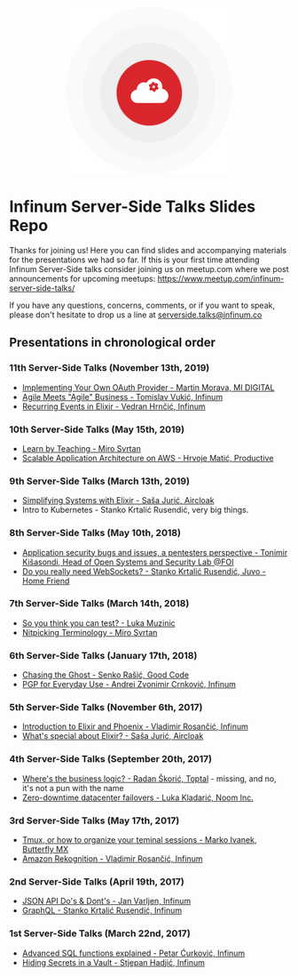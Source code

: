 <p align="center">
  <img width="300" src="assets/logo.png" />
  <h1>Infinum Server-Side Talks Slides Repo</h1>
</p>

Thanks for joining us! Here you can find slides and accompanying materials for the presentations we had so far. If this is your first time attending Infinum Server-Side talks consider joining us on meetup.com where we post announcements for upcoming meetups: https://www.meetup.com/infinum-server-side-talks/

If you have any questions, concerns, comments, or if you want to speak, please don't hesitate to drop us a line at serverside.talks@infinum.co

## Presentations in chronological order

### 11th Server-Side Talks (November 13th, 2019)
- [Implementing Your Own OAuth Provider - Martin Morava, MI DIGITAL](talks-11/implementing-your-own-oauth-provider.pdf)
- [Agile Meets "Agile" Business - Tomislav Vukić, Infinum](talks-11/agile-meets-agile-business.pdf)
- [Recurring Events in Elixir - Vedran Hrnčić, Infinum](talks-11/recurring-events-in-elixir.pdf)

### 10th Server-Side Talks (May 15th, 2019)
- [Learn by Teaching - Miro Svrtan](talks-10/learn-by-teaching.txt)
- [Scalable Application Architecture on AWS - Hrvoje Matić, Productive](talks-10/scalable-application-architecture-on-aws.pdf)

### 9th Server-Side Talks (March 13th, 2019)
- [Simplifying Systems with Elixir - Saša Jurić, Aircloak](talks-09/simplifying-systems-with-elixir.pdf)
- Intro to Kubernetes - Stanko Krtalić Rusendić, very big things.

### 8th Server-Side Talks (May 10th, 2018)
- [Application security bugs and issues, a pentesters perspective - Tonimir Kišasondi, Head of Open Systems and Security Lab @FOI](talks-08/appspec-from-pentesters-perspective.pdf)
- [Do you really need WebSockets? - Stanko Krtalić Rusendić, Juvo - Home Friend](talks-08/do-you-really-need-websockets.pdf)

### 7th Server-Side Talks (March 14th, 2018)
- [So you think you can test? - Luka Muzinic](talks-07/so-you-think-you-can-test.pdf)
- [Nitpicking Terminology - Miro Svrtan](talks-07/nitpicking-terminology.txt)

### 6th Server-Side Talks (January 17th, 2018)
- [Chasing the Ghost - Senko Rašić, Good Code](talks-06/chasing-the-ghost.pdf)
- [PGP for Everyday Use - Andrei Zvonimir Crnković, Infinum](talks-06/yubikey.pdf)

### 5th Server-Side Talks (November 6th, 2017)
- [Introduction to Elixir and Phoenix - Vladimir Rosančić, Infinum](talks-05/introduction-elixir-phoenix.pdf)
- [What's special about Elixir? - Saša Jurić, Aircloak](talks-05/whats-special-about-elixir.pdf)

### 4th Server-Side Talks (September 20th, 2017)
- [Where's the business logic? - Radan Škorić, Toptal](#) - missing, and no, it's not a pun with the name
- [Zero-downtime datacenter failovers - Luka Kladarić, Noom Inc.](talks-04/zerodowntime.pdf)

### 3rd Server-Side Talks (May 17th, 2017)
- [Tmux, or how to organize your teminal sessions - Marko Ivanek, Butterfly MX](talks-03/tmux-organize-sessions.txt)
- [Amazon Rekognition - Vladimir Rosančić, Infinum](talks-03/amazon-rekognition.pdf)

### 2nd Server-Side Talks (April 19th, 2017)
- [JSON API Do's & Dont's - Jan Varljen, Infinum](talks-02/jsonapi-dos-donts.pdf)
- [GraphQL - Stanko Krtalić Rusendić, Infinum](talks-02/graphql.pdf)

### 1st Server-Side Talks (March 22nd, 2017)
- [Advanced SQL functions explained - Petar Ćurković, Infinum](talks-01/advanced-sql-functions.pdf)
- [Hiding Secrets in a Vault - Stjepan Hadjić, Infinum](talks-01/hiding-secrets-in-vault.pdf)
